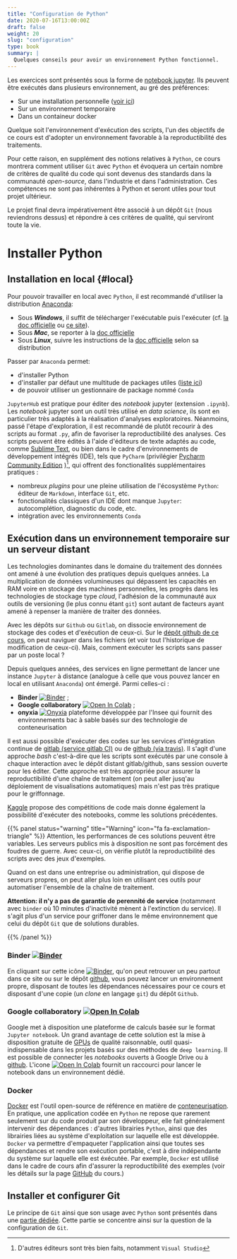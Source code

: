 ```yaml
---
title: "Configuration de Python"
date: 2020-07-16T13:00:00Z
draft: false
weight: 20
slug: "configuration"
type: book
summary: |
  Quelques conseils pour avoir un environnement Python fonctionnel.
---
```


Les exercices sont présentés sous la
forme de [notebook jupyter](https://jupyter-notebook.readthedocs.io/en/stable/). Ils peuvent être exécutés
dans plusieurs environnement, au gré des préférences:

* Sur une installation personnelle ([voir ici](#local))
* Sur un environnement temporaire
* Dans un containeur docker

Quelque soit l'environnement d'exécution des scripts, l'un des objectifs
de ce cours est d'adopter un environnement favorable à la reproductibilité
des traitements.

Pour cette raison, en supplément des notions relatives
à `Python`, ce cours montrera comment utiliser `Git` avec `Python` et
évoquera un
certain nombre de critères de qualité du code qui sont devenus
des standards dans la communauté *open-source*, dans l'industrie et dans
l'administration. Ces compétences ne sont pas inhérentes à Python et seront
utiles pour tout projet ultérieur.

Le projet final devra impérativement
être associé à un dépôt `Git` (nous reviendrons dessus) et répondre à
ces critères de qualité, qui serviront toute la vie.

# Installer Python

## Installation en local {#local}

Pour pouvoir travailler en local avec `Python`, il est recommandé d'utiliser
la distribution [Anaconda](https://docs.anaconda.com/anaconda/install/):

* Sous **_Windows_**, il suffit de télécharger l'exécutable puis
l'exécuter (cf. [la doc officielle](https://docs.anaconda.com/anaconda/install/windows/)
ou [ce site](https://mrmint.fr/installer-environnement-python-machine-learning-anaconda)).
* Sous **_Mac_**, se reporter à la [doc officielle](https://docs.anaconda.com/anaconda/install/mac-os/)
* Sous **_Linux_**, suivre les instructions de la [doc officielle](https://docs.anaconda.com/anaconda/install/linux/) selon sa distribution

Passer par `Anaconda` permet:

* d'installer Python
* d'installer par défaut une multitude de packages utiles
([liste ici](https://docs.anaconda.com/anaconda/packages/py3.6_win-64/))
* de pouvoir utiliser un gestionnaire de package nommé `Conda`

`JupyterHub` est pratique pour éditer des *notebook* jupyter (extension `.ipynb`).
Les *notebook* jupyter sont un outil très utilisé en *data science*, ils sont en
particulier très adaptés à la réalisation d'analyses exploratoires.
Néanmoins, passé l'étape d'exploration, il est recommandé de plutôt recourir à des
scripts au format `.py`, afin de favoriser la reproductibilité des analyses.
Ces scripts peuvent être édités à l'aide d'éditeurs de texte adaptés au code, comme
[Sublime Text](https://www.sublimetext.com), ou bien dans le cadre d'environnements de
développement intégrés (IDE), tels que
`PyCharm` (privilégier [Pycharm Community Edition](https://www.jetbrains.com/pycharm/)
)[^1], qui offrent des fonctionalités supplémentaires pratiques :

[^1]: D'autres éditeurs sont très bien faits, notamment `Visual Studio`

* nombreux *plugins* pour une pleine utilisation de l'écosystème `Python`: éditeur de `Markdown`,
interface `Git`, etc.
* fonctionalités classiques d'un IDE dont manque `Jupyter`: autocomplétion, diagnostic du code, etc.
* intégration avec les environnements `Conda`

## Exécution dans un environnement temporaire sur un serveur distant

Les technologies dominantes dans le domaine du traitement des données ont amené à une évolution des pratiques
depuis quelques années. La multiplication de données volumineuses qui dépassent les capacités en RAM
voire en stockage des machines personnelles, les progrès dans les technologies de stockage type *cloud*,
l'adhésion de la communauté aux outils de versioning (le plus connu étant `git`) sont autant de facteurs
ayant amené à repenser la manière de traiter des données.


Avec les dépôts sur `Github` ou `Gitlab`, on dissocie environnement de stockage des codes et
d'exécution de ceux-ci. Sur le
[dépôt github de ce cours](https://github.com/linogaliana/python-datascientist), on peut
naviguer dans les fichiers (et voir tout l'historique de modification de ceux-ci). Mais,
comment exécuter les scripts sans passer par un poste local ?

Depuis quelques années, des services en ligne permettant de
lancer une instance `Jupyter` à distance (analogue à celle que vous pouvez
lancer en local en utilisant `Anaconda`) ont émergé. Parmi celles-ci :

* **__Binder__** [![Binder](https://mybinder.org/badge_logo.svg)](https://mybinder.org/v2/gh/linogaliana/python-datascientist/master) ;
* **Google collaboratory**
[![Open In Colab](https://colab.research.google.com/assets/colab-badge.svg)](http://colab.research.google.com/github/linogaliana/python-datascientist/blob/pandas_intro/static/notebooks/numpy.ipynb)
;
* __onyxia__ [![Onyxia](https://img.shields.io/badge/launch-onyxia-blue)](https://datalab.sspcloud.fr/my-lab/catalogue/inseefrlab-helm-charts-datascience/jupyter/deploiement?resources.requests.memory=4096Mi) plateforme développée par l'Insee qui fournit des environnements bac à sable basés sur des technologie de conteneurisation


Il est aussi possible d'exécuter des codes sur les services d'intégration continue de
[gitlab (service gitlab CI)](https://medium.com/metro-platform/continuous-integration-for-python-3-in-gitlab-e1b4446be76b)
ou de [github (via travis)](https://docs.travis-ci.com/user/languages/python/). Il s'agit d'une approche
*bash* c'est-à-dire que les scripts sont exécutés par une console à chaque interaction avec le dépôt
distant gitlab/github, sans session ouverte pour les éditer. Cette approche est très appropriée
pour assurer la reproductibilité d'une chaîne de traitement (on peut aller jusq'au
déploiement de visualisations automatiques) mais n'est pas très pratique pour
le griffonnage.

[Kaggle](https://www.kaggle.com/notebooks) propose des compétitions de code mais
donne également la possibilité d'exécuter des notebooks,
comme les solutions précédentes.

{{% panel status="warning" title="Warning" icon="fa fa-exclamation-triangle" %}}
Attention, les performances de ces solutions peuvent être variables. Les serveurs publics mis à disposition
ne sont pas forcément des foudres de guerre. Avec ceux-ci,
on vérifie plutôt la reproductibilité des scripts avec des jeux d'exemples.

Quand on est dans une entreprise ou administration, qui dispose de serveurs propres,
on peut aller plus loin en utilisant ces outils
pour automatiser l'ensemble de la chaîne de traitement.

**Attention: il n'y a pas de garantie de perennité de service** (notamment avec `binder` où
10 minutes d'inactivité mènent à l'extinction du service). Il s'agit plus d'un service pour griffoner
dans le même environnement que celui du dépôt `Git` que de solutions durables.

{{% /panel %}}


### Binder [![Binder](https://mybinder.org/badge_logo.svg)](https://mybinder.org/v2/gh/linogaliana/python-datascientist/master)

En cliquant sur cette icône
[![Binder](https://mybinder.org/badge_logo.svg)](https://mybinder.org/v2/gh/linogaliana/python-datascientist/master),
qu'on peut retrouver un peu partout dans ce site ou sur le dépôt
[github](https://github.com/linogaliana/python-datascientist), vous pouvez lancer un environnement propre,
disposant de toutes les dépendances nécessaires pour ce cours et disposant d'une copie
(un *clone* en langage `git`) du dépôt `Github`.



### Google collaboratory [![Open In Colab](https://colab.research.google.com/assets/colab-badge.svg)](https://colab.research.google.com/github/googlecolab/colabtools/blob/master/notebooks/colab-github-demo.ipynb)

Google met à disposition une plateforme de calculs basée sur le format `Jupyter notebook`.
Un grand avantage de cette solution est la mise à disposition gratuite de
[GPUs](https://fr.wikipedia.org/wiki/Processeur_graphique) de qualité raisonnable,
outil quasi-indispensable dans les projets basés sur des méthodes de `deep learning`.
Il est possible de connecter les *notebooks* ouverts à Google Drive ou à
[github](https://colab.research.google.com/github/googlecolab/colabtools/blob/master/notebooks/colab-github-demo.ipynb). L'icone
[![Open In Colab](https://colab.research.google.com/assets/colab-badge.svg)](https://colab.research.google.com/github/googlecolab/colabtools/blob/master/notebooks/colab-github-demo.ipynb)
fournit un raccourci pour lancer le notebook dans un environnement dédié.


### Docker

[Docker](https://www.docker.com/) est l'outil open-source de référence en matière de
[conteneurisation](https://fr.wikipedia.org/wiki/Conteneur_(informatique)).
En pratique, une application codée en `Python` ne repose que rarement seulement sur
du code produit par son développeur, elle fait généralement intervenir des dépendances :
d'autres librairies `Python`, ainsi que des librairies liées au système d'exploitation
sur laquelle elle est développée. `Docker` va permettre d'empaqueter l'application ainsi
que toutes ses dépendances et rendre son exécution portable, c'est à dire indépendante
du système sur laquelle elle est éxécutée. Par exemple, `Docker` est utilisé dans
le cadre de cours afin d'assurer la reproductibilité des exemples (voir les détails
sur la page [GitHub](https://github.com/linogaliana/python-datascientist) du cours.)

## Installer et configurer Git

Le principe de `Git` ainsi que son usage avec `Python` sont présentés dans
une [partie dédiée](/course/git). Cette partie se concentre ainsi sur la question
de la configuration de `Git`.

